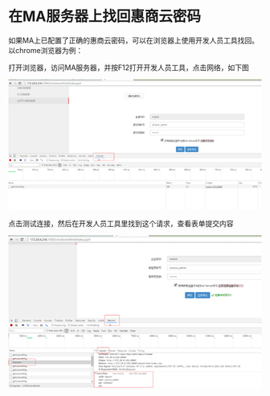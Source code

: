 # 在MA服务器上找回惠商云密码

如果MA上已配置了正确的惠商云密码，可以在浏览器上使用开发人员工具找回。
以chrome浏览器为例：

打开浏览器，访问MA服务器，并按F12打开开发人员工具，点击网络，如下图

![](/articles/ao/1-/images/image11.png)

 
点击测试连接，然后在开发人员工具里找到这个请求，查看表单提交内容

![](/articles/ao/1-/images/image12.png)


 


